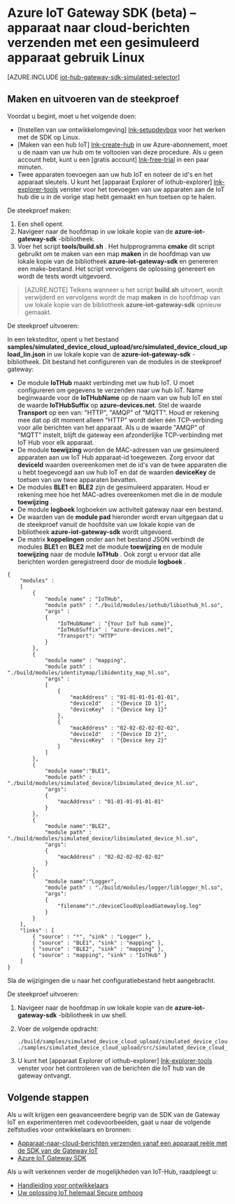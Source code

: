 <properties
    pageTitle="Een apparaat met de SDK van de Gateway IoT simuleren | Microsoft Azure"
    description="Azure IoT Gateway SDK scenario Linux gebruiken om u te illustreren verzendende telemetrielogboek vanaf een gesimuleerd apparaat met de SDK van Azure IoT Gateway."
    services="iot-hub"
    documentationCenter=""
    authors="chipalost"
    manager="timlt"
    editor=""/>

<tags
     ms.service="iot-hub"
     ms.devlang="cpp"
     ms.topic="article"
     ms.tgt_pltfrm="na"
     ms.workload="na"
     ms.date="08/29/2016"
     ms.author="andbuc"/>


# <a name="azure-iot-gateway-sdk-beta--send-device-to-cloud-messages-with-a-simulated-device-using-linux"></a>Azure IoT Gateway SDK (beta) – apparaat naar cloud-berichten verzenden met een gesimuleerd apparaat gebruik Linux

[AZURE.INCLUDE [iot-hub-gateway-sdk-simulated-selector](../../includes/iot-hub-gateway-sdk-simulated-selector.md)]

## <a name="build-and-run-the-sample"></a>Maken en uitvoeren van de steekproef

Voordat u begint, moet u het volgende doen:

- [Instellen van uw ontwikkelomgeving] [ lnk-setupdevbox] voor het werken met de SDK op Linux.
- [Maken van een hub IoT] [ lnk-create-hub] in uw Azure-abonnement, moet u de naam van uw hub om te voltooien van deze procedure. Als u geen account hebt, kunt u een [gratis account] [ lnk-free-trial] in een paar minuten.
- Twee apparaten toevoegen aan uw hub IoT en noteer de id's en het apparaat sleutels. U kunt het [apparaat Explorer of iothub-explorer] [ lnk-explorer-tools] venster voor het toevoegen van uw apparaten aan de IoT hub die u in de vorige stap hebt gemaakt en hun toetsen op te halen.

De steekproef maken:

1. Een shell opent.
2. Navigeer naar de hoofdmap in uw lokale kopie van de **azure-iot-gateway-sdk** -bibliotheek.
3. Voer het script **tools/build.sh** . Het hulpprogramma **cmake** dit script gebruikt om te maken van een map **maken** in de hoofdmap van uw lokale kopie van de bibliotheek **azure-iot-gateway-sdk** en genereren een make-bestand. Het script vervolgens de oplossing genereert en wordt de tests wordt uitgevoerd.

> [AZURE.NOTE]  Telkens wanneer u het script **build.sh** uitvoert, wordt verwijderd en vervolgens wordt de map **maken** in de hoofdmap van uw lokale kopie van de bibliotheek **azure-iot-gateway-sdk** opnieuw gemaakt.

De steekproef uitvoeren:

In een teksteditor, opent u het bestand **samples/simulated_device_cloud_upload/src/simulated_device_cloud_upload_lin.json** in uw lokale kopie van de **azure-iot-gateway-sdk** -bibliotheek. Dit bestand het configureren van de modules in de steekproef gateway:

- De module **IoTHub** maakt verbinding met uw hub IoT. U moet configureren om gegevens te verzenden naar uw hub IoT. Name beginwaarde voor de **IoTHubName** op de naam van uw hub IoT en stel de waarde **IoTHubSuffix** op **azure-devices.net**. Stel de waarde **Transport** op een van: "HTTP", "AMQP" of "MQTT". Houd er rekening mee dat op dit moment alleen "HTTP" wordt delen één TCP-verbinding voor alle berichten van het apparaat. Als u de waarde "AMQP" of "MQTT" instelt, blijft de gateway een afzonderlijke TCP-verbinding met IoT Hub voor elk apparaat.
- De module **toewijzing** worden de MAC-adressen van uw gesimuleerd apparaten aan uw IoT Hub apparaat-id toegewezen. Zorg ervoor dat **deviceId** waarden overeenkomen met de id's van de twee apparaten die u hebt toegevoegd aan uw hub IoT en dat de waarden **deviceKey** de toetsen van uw twee apparaten bevatten.
- De modules **BLE1** en **BLE2** zijn de gesimuleerd apparaten. Houd er rekening mee hoe het MAC-adres overeenkomen met die in de module **toewijzing** .
- De module **logboek** logboeken uw activiteit gateway naar een bestand.
- De waarden van de **module pad** hieronder wordt ervan uitgegaan dat u de steekproef vanuit de hoofdsite van uw lokale kopie van de bibliotheek **azure-iot-gateway-sdk** wordt uitgevoerd.
- De matrix **koppelingen** onder aan het bestand JSON verbindt de modules **BLE1** en **BLE2** met de module **toewijzing** en de module **toewijzing** naar de module **IoTHub** . Ook zorgt u ervoor dat alle berichten worden geregistreerd door de module **logboek** .

```
{
    "modules" :
    [ 
        {
            "module name" : "IoTHub",
            "module path" : "./build/modules/iothub/libiothub_hl.so",
            "args" : 
            {
                "IoTHubName" : "{Your IoT hub name}",
                "IoTHubSuffix" : "azure-devices.net",
                "Transport": "HTTP"
            }
        },
        {
            "module name" : "mapping",
            "module path" : "./build/modules/identitymap/libidentity_map_hl.so",
            "args" : 
            [
                {
                    "macAddress" : "01-01-01-01-01-01",
                    "deviceId"   : "{Device ID 1}",
                    "deviceKey"  : "{Device key 1}"
                },
                {
                    "macAddress" : "02-02-02-02-02-02",
                    "deviceId"   : "{Device ID 2}",
                    "deviceKey"  : "{Device key 2}"
                }
            ]
        },
        {
            "module name":"BLE1",
            "module path" : "./build/modules/simulated_device/libsimulated_device_hl.so",
            "args":
            {
                "macAddress" : "01-01-01-01-01-01"
            }
        },
        {
            "module name":"BLE2",
            "module path" : "./build/modules/simulated_device/libsimulated_device_hl.so",
            "args":
            {
                "macAddress" : "02-02-02-02-02-02"
            }
        },
        {
            "module name":"Logger",
            "module path" : "./build/modules/logger/liblogger_hl.so",
            "args":
            {
                "filename":"./deviceCloudUploadGatewaylog.log"
            }
        }
    ],
    "links" : [
        { "source" : "*", "sink" : "Logger" },
        { "source" : "BLE1", "sink" : "mapping" },
        { "source" : "BLE2", "sink" : "mapping" },
        { "source" : "mapping", "sink" : "IoTHub" }
    ]
}

```

Sla de wijzigingen die u naar het configuratiebestand hebt aangebracht.

De steekproef uitvoeren:

1. Navigeer naar de hoofdmap in uw lokale kopie van de **azure-iot-gateway-sdk** -bibliotheek in uw shell.
2. Voer de volgende opdracht:

    ```
    ./build/samples/simulated_device_cloud_upload/simulated_device_cloud_upload_sample ./samples/simulated_device_cloud_upload/src/simulated_device_cloud_upload_lin.json
    ```

3. U kunt het [apparaat Explorer of iothub-explorer] [ lnk-explorer-tools] venster voor het controleren van de berichten die IoT hub van de gateway ontvangt.

## <a name="next-steps"></a>Volgende stappen

Als u wilt krijgen een geavanceerdere begrip van de SDK van de Gateway IoT en experimenteren met codevoorbeelden, gaat u naar de volgende zelfstudies voor ontwikkelaars en bronnen:

- [Apparaat-naar-cloud-berichten verzenden vanaf een apparaat reële met de SDK van de Gateway IoT][lnk-physical-device]
- [Azure IoT Gateway SDK][lnk-gateway-sdk]

Als u wilt verkennen verder de mogelijkheden van IoT-Hub, raadpleegt u:

- [Handleiding voor ontwikkelaars][lnk-devguide]
- [Uw oplossing IoT helemaal Secure omhoog][lnk-securing]

<!-- Links -->
[lnk-setupdevbox]: https://github.com/Azure/azure-iot-gateway-sdk/blob/master/doc/devbox_setup.md
[lnk-free-trial]: https://azure.microsoft.com/pricing/free-trial/
[lnk-explorer-tools]: https://github.com/Azure/azure-iot-sdks/blob/master/doc/manage_iot_hub.md
[lnk-gateway-sdk]: https://github.com/Azure/azure-iot-gateway-sdk/

[lnk-physical-device]: iot-hub-gateway-sdk-physical-device.md

[lnk-devguide]: iot-hub-devguide.md
[lnk-securing]: iot-hub-security-ground-up.md
[lnk-create-hub]: iot-hub-create-through-portal.md